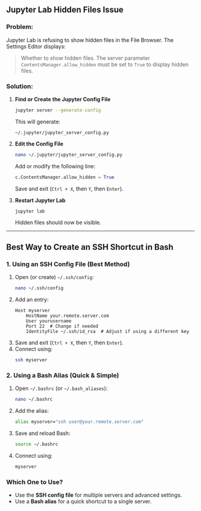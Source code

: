 ## Jupyter Lab Hidden Files Issue

### Problem:
Jupyter Lab is refusing to show hidden files in the File Browser. The Settings Editor displays:

> Whether to show hidden files. The server parameter `ContentsManager.allow_hidden` must be set to `True` to display hidden files.

### Solution:
1. **Find or Create the Jupyter Config File**
   ```bash
   jupyter server --generate-config
   ```
   This will generate:
   ```
   ~/.jupyter/jupyter_server_config.py
   ```

2. **Edit the Config File**
   ```bash
   nano ~/.jupyter/jupyter_server_config.py
   ```
   Add or modify the following line:
   ```python
   c.ContentsManager.allow_hidden = True
   ```
   Save and exit (`Ctrl + X`, then `Y`, then `Enter`).

3. **Restart Jupyter Lab**
   ```bash
   jupyter lab
   ```
   Hidden files should now be visible.

---

## Best Way to Create an SSH Shortcut in Bash

### 1. Using an SSH Config File (Best Method)
1. Open (or create) `~/.ssh/config`:
   ```bash
   nano ~/.ssh/config
   ```
2. Add an entry:
   ```
   Host myserver
       HostName your.remote.server.com
       User yourusername
       Port 22  # Change if needed
       IdentityFile ~/.ssh/id_rsa  # Adjust if using a different key
   ```
3. Save and exit (`Ctrl + X`, then `Y`, then `Enter`).
4. Connect using:
   ```bash
   ssh myserver
   ```

### 2. Using a Bash Alias (Quick & Simple)
1. Open `~/.bashrc` (or `~/.bash_aliases`):
   ```bash
   nano ~/.bashrc
   ```
2. Add the alias:
   ```bash
   alias myserver="ssh user@your.remote.server.com"
   ```
3. Save and reload Bash:
   ```bash
   source ~/.bashrc
   ```
4. Connect using:
   ```bash
   myserver
   ```

### Which One to Use?
- Use the **SSH config file** for multiple servers and advanced settings.
- Use a **Bash alias** for a quick shortcut to a single server.
